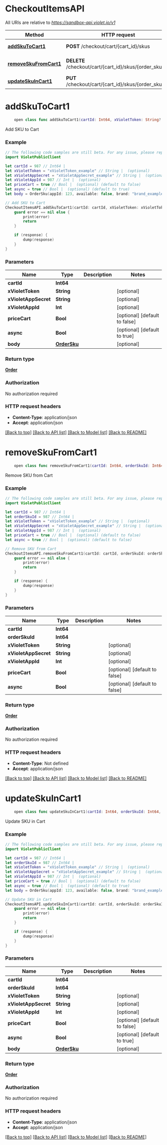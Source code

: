 # CheckoutItemsAPI

All URIs are relative to *https://sandbox-api.violet.io/v1*

Method | HTTP request | Description
------------- | ------------- | -------------
[**addSkuToCart1**](CheckoutItemsAPI.md#addskutocart1) | **POST** /checkout/cart/{cart_id}/skus | Add SKU to Cart
[**removeSkuFromCart1**](CheckoutItemsAPI.md#removeskufromcart1) | **DELETE** /checkout/cart/{cart_id}/skus/{order_sku_id} | Remove SKU from Cart
[**updateSkuInCart1**](CheckoutItemsAPI.md#updateskuincart1) | **PUT** /checkout/cart/{cart_id}/skus/{order_sku_id} | Update SKU in Cart


# **addSkuToCart1**
```swift
    open class func addSkuToCart1(cartId: Int64, xVioletToken: String? = nil, xVioletAppSecret: String? = nil, xVioletAppId: Int? = nil, priceCart: Bool? = nil, async: Bool? = nil, body: OrderSku? = nil, completion: @escaping (_ data: Order?, _ error: Error?) -> Void)
```

Add SKU to Cart

### Example
```swift
// The following code samples are still beta. For any issue, please report via http://github.com/OpenAPITools/openapi-generator/issues/new
import VioletPublicClient

let cartId = 987 // Int64 | 
let xVioletToken = "xVioletToken_example" // String |  (optional)
let xVioletAppSecret = "xVioletAppSecret_example" // String |  (optional)
let xVioletAppId = 987 // Int |  (optional)
let priceCart = true // Bool |  (optional) (default to false)
let async = true // Bool |  (optional) (default to true)
let body = OrderSku(appId: 123, available: false, brand: "brand_example", externalId: "externalId_example", height: 123, id: 123, length: 123, linePrice: 123, merchantId: 123, name: "name_example", orderSkuRates: [OrderSkuRate(amount: 123, decimalRate: 123, dollarAmount: 123, name: "name_example", orderSkuId: 123, rate: 123, type: "type_example")], price: 123, productId: "productId_example", productType: "productType_example", quantity: 123, quantityFulfilled: 123, skuId: 123, status: "status_example", thumbnail: "thumbnail_example", transientExternalProductId: "transientExternalProductId_example", weight: 123, width: 123) // OrderSku |  (optional)

// Add SKU to Cart
CheckoutItemsAPI.addSkuToCart1(cartId: cartId, xVioletToken: xVioletToken, xVioletAppSecret: xVioletAppSecret, xVioletAppId: xVioletAppId, priceCart: priceCart, async: async, body: body) { (response, error) in
    guard error == nil else {
        print(error)
        return
    }

    if (response) {
        dump(response)
    }
}
```

### Parameters

Name | Type | Description  | Notes
------------- | ------------- | ------------- | -------------
 **cartId** | **Int64** |  | 
 **xVioletToken** | **String** |  | [optional] 
 **xVioletAppSecret** | **String** |  | [optional] 
 **xVioletAppId** | **Int** |  | [optional] 
 **priceCart** | **Bool** |  | [optional] [default to false]
 **async** | **Bool** |  | [optional] [default to true]
 **body** | [**OrderSku**](OrderSku.md) |  | [optional] 

### Return type

[**Order**](Order.md)

### Authorization

No authorization required

### HTTP request headers

 - **Content-Type**: application/json
 - **Accept**: application/json

[[Back to top]](#) [[Back to API list]](../README.md#documentation-for-api-endpoints) [[Back to Model list]](../README.md#documentation-for-models) [[Back to README]](../README.md)

# **removeSkuFromCart1**
```swift
    open class func removeSkuFromCart1(cartId: Int64, orderSkuId: Int64, xVioletToken: String? = nil, xVioletAppSecret: String? = nil, xVioletAppId: Int? = nil, priceCart: Bool? = nil, async: Bool? = nil, completion: @escaping (_ data: Order?, _ error: Error?) -> Void)
```

Remove SKU from Cart

### Example
```swift
// The following code samples are still beta. For any issue, please report via http://github.com/OpenAPITools/openapi-generator/issues/new
import VioletPublicClient

let cartId = 987 // Int64 | 
let orderSkuId = 987 // Int64 | 
let xVioletToken = "xVioletToken_example" // String |  (optional)
let xVioletAppSecret = "xVioletAppSecret_example" // String |  (optional)
let xVioletAppId = 987 // Int |  (optional)
let priceCart = true // Bool |  (optional) (default to false)
let async = true // Bool |  (optional) (default to false)

// Remove SKU from Cart
CheckoutItemsAPI.removeSkuFromCart1(cartId: cartId, orderSkuId: orderSkuId, xVioletToken: xVioletToken, xVioletAppSecret: xVioletAppSecret, xVioletAppId: xVioletAppId, priceCart: priceCart, async: async) { (response, error) in
    guard error == nil else {
        print(error)
        return
    }

    if (response) {
        dump(response)
    }
}
```

### Parameters

Name | Type | Description  | Notes
------------- | ------------- | ------------- | -------------
 **cartId** | **Int64** |  | 
 **orderSkuId** | **Int64** |  | 
 **xVioletToken** | **String** |  | [optional] 
 **xVioletAppSecret** | **String** |  | [optional] 
 **xVioletAppId** | **Int** |  | [optional] 
 **priceCart** | **Bool** |  | [optional] [default to false]
 **async** | **Bool** |  | [optional] [default to false]

### Return type

[**Order**](Order.md)

### Authorization

No authorization required

### HTTP request headers

 - **Content-Type**: Not defined
 - **Accept**: application/json

[[Back to top]](#) [[Back to API list]](../README.md#documentation-for-api-endpoints) [[Back to Model list]](../README.md#documentation-for-models) [[Back to README]](../README.md)

# **updateSkuInCart1**
```swift
    open class func updateSkuInCart1(cartId: Int64, orderSkuId: Int64, xVioletToken: String? = nil, xVioletAppSecret: String? = nil, xVioletAppId: Int? = nil, priceCart: Bool? = nil, async: Bool? = nil, body: OrderSku? = nil, completion: @escaping (_ data: Order?, _ error: Error?) -> Void)
```

Update SKU in Cart

### Example
```swift
// The following code samples are still beta. For any issue, please report via http://github.com/OpenAPITools/openapi-generator/issues/new
import VioletPublicClient

let cartId = 987 // Int64 | 
let orderSkuId = 987 // Int64 | 
let xVioletToken = "xVioletToken_example" // String |  (optional)
let xVioletAppSecret = "xVioletAppSecret_example" // String |  (optional)
let xVioletAppId = 987 // Int |  (optional)
let priceCart = true // Bool |  (optional) (default to false)
let async = true // Bool |  (optional) (default to true)
let body = OrderSku(appId: 123, available: false, brand: "brand_example", externalId: "externalId_example", height: 123, id: 123, length: 123, linePrice: 123, merchantId: 123, name: "name_example", orderSkuRates: [OrderSkuRate(amount: 123, decimalRate: 123, dollarAmount: 123, name: "name_example", orderSkuId: 123, rate: 123, type: "type_example")], price: 123, productId: "productId_example", productType: "productType_example", quantity: 123, quantityFulfilled: 123, skuId: 123, status: "status_example", thumbnail: "thumbnail_example", transientExternalProductId: "transientExternalProductId_example", weight: 123, width: 123) // OrderSku |  (optional)

// Update SKU in Cart
CheckoutItemsAPI.updateSkuInCart1(cartId: cartId, orderSkuId: orderSkuId, xVioletToken: xVioletToken, xVioletAppSecret: xVioletAppSecret, xVioletAppId: xVioletAppId, priceCart: priceCart, async: async, body: body) { (response, error) in
    guard error == nil else {
        print(error)
        return
    }

    if (response) {
        dump(response)
    }
}
```

### Parameters

Name | Type | Description  | Notes
------------- | ------------- | ------------- | -------------
 **cartId** | **Int64** |  | 
 **orderSkuId** | **Int64** |  | 
 **xVioletToken** | **String** |  | [optional] 
 **xVioletAppSecret** | **String** |  | [optional] 
 **xVioletAppId** | **Int** |  | [optional] 
 **priceCart** | **Bool** |  | [optional] [default to false]
 **async** | **Bool** |  | [optional] [default to true]
 **body** | [**OrderSku**](OrderSku.md) |  | [optional] 

### Return type

[**Order**](Order.md)

### Authorization

No authorization required

### HTTP request headers

 - **Content-Type**: application/json
 - **Accept**: application/json

[[Back to top]](#) [[Back to API list]](../README.md#documentation-for-api-endpoints) [[Back to Model list]](../README.md#documentation-for-models) [[Back to README]](../README.md)

